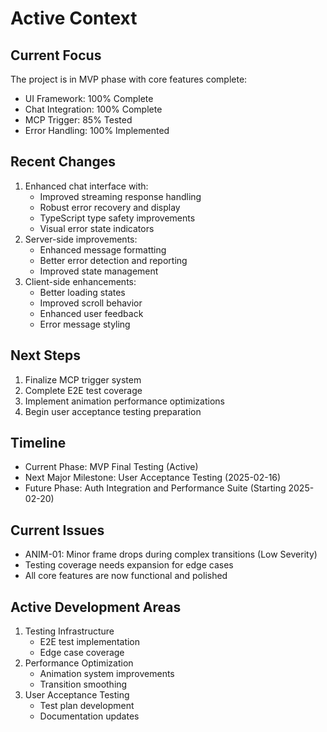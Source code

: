 # Active Context

## Current Focus
The project is in MVP phase with core features complete:
- UI Framework: 100% Complete
- Chat Integration: 100% Complete
- MCP Trigger: 85% Tested
- Error Handling: 100% Implemented

## Recent Changes
1. Enhanced chat interface with:
   - Improved streaming response handling
   - Robust error recovery and display
   - TypeScript type safety improvements
   - Visual error state indicators
2. Server-side improvements:
   - Enhanced message formatting
   - Better error detection and reporting
   - Improved state management
3. Client-side enhancements:
   - Better loading states
   - Improved scroll behavior
   - Enhanced user feedback
   - Error message styling

## Next Steps
1. Finalize MCP trigger system
2. Complete E2E test coverage
3. Implement animation performance optimizations
4. Begin user acceptance testing preparation

## Timeline
- Current Phase: MVP Final Testing (Active)
- Next Major Milestone: User Acceptance Testing (2025-02-16)
- Future Phase: Auth Integration and Performance Suite (Starting 2025-02-20)

## Current Issues
- ANIM-01: Minor frame drops during complex transitions (Low Severity)
- Testing coverage needs expansion for edge cases
- All core features are now functional and polished

## Active Development Areas
1. Testing Infrastructure
   - E2E test implementation
   - Edge case coverage
2. Performance Optimization
   - Animation system improvements
   - Transition smoothing
3. User Acceptance Testing
   - Test plan development
   - Documentation updates

